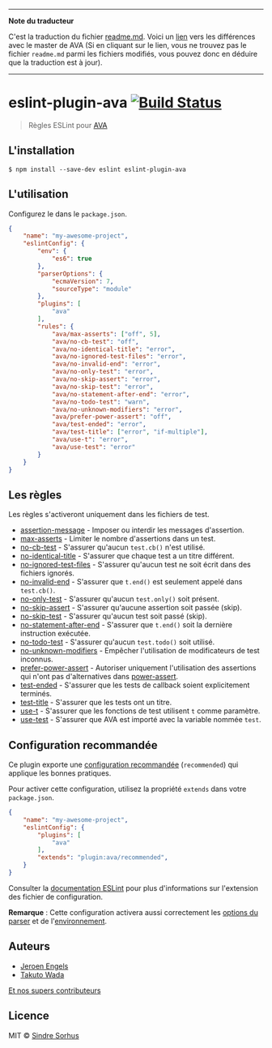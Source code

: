 ___
**Note du traducteur**

C'est la traduction du fichier [readme.md](https://github.com/sindresorhus/eslint-plugin-ava/blob/master/readme.md). Voici un [lien](https://github.com/sindresorhus/eslint-plugin-ava/compare/be7c84b3f624016155e446b1dba9eab9a64cd081...master#diff-0730bb7c2e8f9ea2438b52e419dd86c9) vers les différences avec le master de AVA (Si en cliquant sur le lien, vous ne trouvez pas le fichier `readme.md` parmi les fichiers modifiés, vous pouvez donc en déduire que la traduction est à jour).
___
# eslint-plugin-ava [![Build Status](https://travis-ci.org/sindresorhus/eslint-plugin-ava.svg?branch=master)](https://travis-ci.org/sindresorhus/eslint-plugin-ava)

> Règles ESLint pour [AVA](https://ava.li)


## L'installation

```
$ npm install --save-dev eslint eslint-plugin-ava
```


## L'utilisation

Configurez le dans le `package.json`.

```json
{
	"name": "my-awesome-project",
	"eslintConfig": {
		"env": {
			"es6": true
		},
		"parserOptions": {
			"ecmaVersion": 7,
			"sourceType": "module"
		},
		"plugins": [
			"ava"
		],
		"rules": {
			"ava/max-asserts": ["off", 5],
			"ava/no-cb-test": "off",
			"ava/no-identical-title": "error",
			"ava/no-ignored-test-files": "error",
			"ava/no-invalid-end": "error",
			"ava/no-only-test": "error",
			"ava/no-skip-assert": "error",
			"ava/no-skip-test": "error",
			"ava/no-statement-after-end": "error",
			"ava/no-todo-test": "warn",
			"ava/no-unknown-modifiers": "error",
			"ava/prefer-power-assert": "off",
			"ava/test-ended": "error",
			"ava/test-title": ["error", "if-multiple"],
			"ava/use-t": "error",
			"ava/use-test": "error"
		}
	}
}
```


## Les règles

Les règles s'activeront uniquement dans les fichiers de test.

- [assertion-message](docs/rules/assertion-message.md) - Imposer ou interdir les messages d'assertion.
- [max-asserts](docs/rules/max-asserts.md) - Limiter le nombre d'assertions dans un test.
- [no-cb-test](docs/rules/no-cb-test.md) - S'assurer qu'aucun `test.cb()` n'est utilisé.
- [no-identical-title](docs/rules/no-identical-title.md) - S'assurer que chaque test a un titre différent.
- [no-ignored-test-files](docs/rules/no-ignored-test-files.md) - S'assurer qu'aucun test ne soit écrit dans des fichiers ignorés.
- [no-invalid-end](docs/rules/no-invalid-end.md) - S'assurer que `t.end()` est seulement appelé dans `test.cb()`.
- [no-only-test](docs/rules/no-only-test.md) - S'assurer qu'aucun `test.only()` soit présent.
- [no-skip-assert](docs/rules/no-skip-assert.md) - S'assurer qu'aucune assertion soit passée (skip).
- [no-skip-test](docs/rules/no-skip-test.md) - S'assurer qu'aucun test soit passé (skip).
- [no-statement-after-end](docs/rules/no-statement-after-end.md) - S'assurer que `t.end()` soit la dernière instruction exécutée.
- [no-todo-test](docs/rules/no-todo-test.md) - S'assurer qu'aucun `test.todo()` soit utilisé.
- [no-unknown-modifiers](docs/rules/no-unknown-modifiers.md) - Empêcher l'utilisation de modificateurs de test inconnus.
- [prefer-power-assert](docs/rules/prefer-power-assert.md) - Autoriser uniquement l'utilisation des assertions qui n'ont pas d'alternatives dans [power-assert](https://github.com/power-assert-js/power-assert).
- [test-ended](docs/rules/test-ended.md) - S'assurer que les tests de callback soient explicitement terminés.
- [test-title](docs/rules/test-title.md) - S'assurer que les tests ont un titre.
- [use-t](docs/rules/use-t.md) - S'assurer que les fonctions de test utilisent `t` comme paramètre.
- [use-test](docs/rules/use-test.md) - S'assurer que AVA est importé avec la variable nommée `test`.


## Configuration recommandée

Ce plugin exporte une [configuration recommandée](https://github.com/sindresorhus/eslint-plugin-ava/blob/master/index.js) (`recommended`) qui applique les bonnes pratiques.

Pour activer cette configuration, utilisez la propriété `extends` dans votre `package.json`.

```json
{
	"name": "my-awesome-project",
	"eslintConfig": {
		"plugins": [
			"ava"
		],
		"extends": "plugin:ava/recommended",
	}
}
```

Consulter la [documentation ESLint](http://eslint.org/docs/user-guide/configuring#extending-configuration-files) pour plus d'informations sur l'extension des fichier de configuration.

**Remarque** : Cette configuration activera aussi correctement les [options du parser](http://eslint.org/docs/user-guide/configuring#specifying-parser-options) et de l'[environnement](http://eslint.org/docs/user-guide/configuring#specifying-environments).


## Auteurs

- [Jeroen Engels](https://github.com/jfmengels)
- [Takuto Wada](https://github.com/twada)

[Et nos supers contributeurs](https://github.com/sindresorhus/eslint-plugin-ava/graphs/contributors)


## Licence

MIT © [Sindre Sorhus](https://sindresorhus.com)
